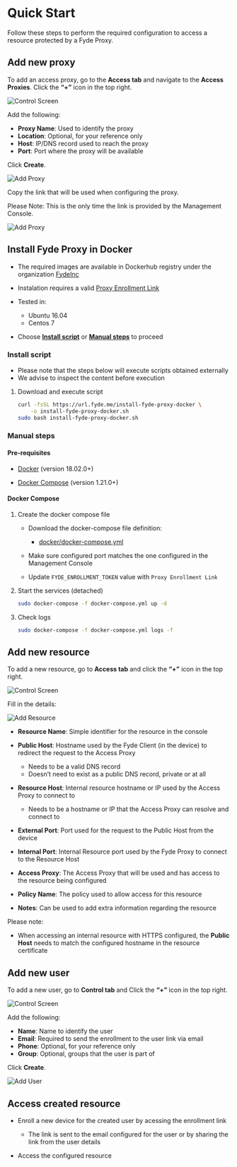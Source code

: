 # Quick Start

Follow these steps to perform the required configuration to access a resource protected by a Fyde Proxy.

## Add new proxy

To add an access proxy, go to the **Access tab** and navigate to the **Access Proxies**. Click the **“+”** icon in the top right.

![Control Screen](console/configurations/imgs/access_proxies.png)

Add the following:

- **Proxy Name**: Used to identify the proxy
- **Location**: Optional, for your reference only
- **Host**: IP/DNS record used to reach the proxy
- **Port**: Port where the proxy will be available

Click **Create**.

![Add Proxy](console/configurations/imgs/access_add_proxy.png)

Copy the link that will be used when configuring the proxy.

Please Note: This is the only time the link is provided by the Management Console.

![Add Proxy](console/configurations/imgs/access_add_proxy2.png)

## Install Fyde Proxy in Docker

- The required images are available in Dockerhub registry under the organization [FydeInc](https://hub.docker.com/u/fydeinc)

- Instalation requires a valid [Proxy Enrollment Link](../console/configurations/add_proxy.md#adding-a-proxy)

- Tested in:
  - Ubuntu 16.04
  - Centos 7

- Choose [**Install script**](##install-script) or [**Manual steps**](##manual-steps) to proceed

### Install script

- Please note that the steps below will execute scripts obtained externally
- We advise to inspect the content before execution

1. Download and execute script

    ```sh
    curl -fsSL https://url.fyde.me/install-fyde-proxy-docker \
        -o install-fyde-proxy-docker.sh
    sudo bash install-fyde-proxy-docker.sh
    ```

### Manual steps

#### Pre-requisites

- [Docker](https://www.docker.com/get-started) (version 18.02.0+)

- [Docker Compose](https://docs.docker.com/compose/install/) (version 1.21.0+)

#### Docker Compose

1. Create the docker compose file

    - Download the docker-compose file definition:

        - [docker/docker-compose.yml](docker/docker-compose.yml)

    - Make sure configured port matches the one configured in the Management Console

    - Update `FYDE_ENROLLMENT_TOKEN` value with `Proxy Enrollment Link`

1. Start the services (detached)

    ```sh
    sudo docker-compose -f docker-compose.yml up -d
    ```

1. Check logs

    ```sh
    sudo docker-compose -f docker-compose.yml logs -f
    ```

## Add new resource

To add a new resource, go to **Access tab** and click the **“+”** icon in the top right.

![Control Screen](console/configurations/imgs/access_resources.png)

Fill in the details:

![Add Resource](console/configurations/imgs/access_add_resource.png )

- **Resource Name**: Simple identifier for the resource in the console

- **Public Host**: Hostname used by the Fyde Client (in the device) to redirect the request to the Access Proxy
  - Needs to be a valid DNS record
  - Doesn’t need to exist as a public DNS record, private or at all

- **Resource Host**: Internal resource hostname or IP used by the Access Proxy to connect to
  - Needs to be a hostname or IP that the Access Proxy can resolve and connect to

- **External Port**: Port used for the request to the Public Host from the device

- **Internal Port**: Internal Resource port used by the Fyde Proxy to connect to the Resource Host

- **Access Proxy**: The Access Proxy that will be used and has access to the resource being configured

- **Policy Name**: The policy used to allow access for this resource

- **Notes**: Can be used to add extra information regarding the resource

Please note:

- When accessing an internal resource with HTTPS configured, the **Public Host** needs to match the configured hostname in the resource certificate

## Add new user

To add a new user, go to **Control tab** and Click the **“+”** icon in the top right.

![Control Screen](console/configurations/imgs/control_users.png)

Add the following:

- **Name**: Name to identify the user
- **Email**: Required to send the enrollment to the user link via email
- **Phone**: Optional, for your reference only
- **Group**: Optional, groups that the user is part of

Click **Create**.

![Add User](console/configurations/imgs/control_add_user.png)

## Access created resource

- Enroll a new device for the created user by acessing the enrollment link
  - The link is sent to the email configured for the user or by sharing the link from the user details

- Access the configured resource
